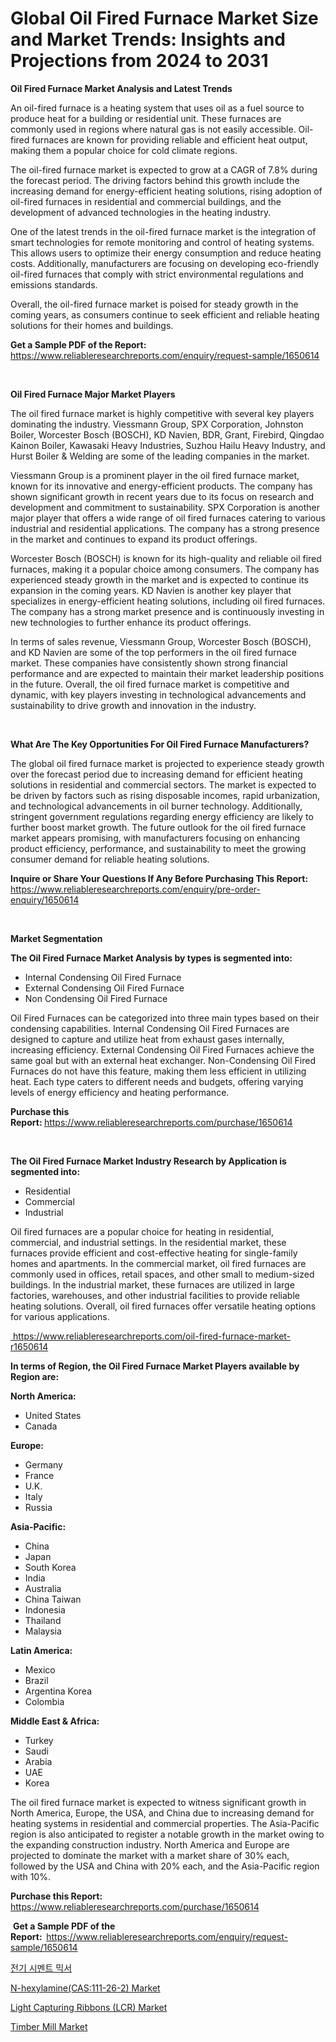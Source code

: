 <p><h1>Global Oil Fired Furnace Market Size and Market Trends: Insights and Projections from 2024 to 2031</h1></p><p><strong>Oil Fired Furnace Market Analysis and Latest Trends</strong></p>
<p><p>An oil-fired furnace is a heating system that uses oil as a fuel source to produce heat for a building or residential unit. These furnaces are commonly used in regions where natural gas is not easily accessible. Oil-fired furnaces are known for providing reliable and efficient heat output, making them a popular choice for cold climate regions.</p><p>The oil-fired furnace market is expected to grow at a CAGR of 7.8% during the forecast period. The driving factors behind this growth include the increasing demand for energy-efficient heating solutions, rising adoption of oil-fired furnaces in residential and commercial buildings, and the development of advanced technologies in the heating industry.</p><p>One of the latest trends in the oil-fired furnace market is the integration of smart technologies for remote monitoring and control of heating systems. This allows users to optimize their energy consumption and reduce heating costs. Additionally, manufacturers are focusing on developing eco-friendly oil-fired furnaces that comply with strict environmental regulations and emissions standards.</p><p>Overall, the oil-fired furnace market is poised for steady growth in the coming years, as consumers continue to seek efficient and reliable heating solutions for their homes and buildings.</p></p>
<p><strong>Get a Sample PDF of the Report:&nbsp;</strong> <a href="https://www.reliableresearchreports.com/enquiry/request-sample/1650614">https://www.reliableresearchreports.com/enquiry/request-sample/1650614</a></p>
<p>&nbsp;</p>
<p><strong>Oil Fired Furnace Major Market Players</strong></p>
<p><p>The oil fired furnace market is highly competitive with several key players dominating the industry. Viessmann Group, SPX Corporation, Johnston Boiler, Worcester Bosch (BOSCH), KD Navien, BDR, Grant, Firebird, Qingdao Kainon Boiler, Kawasaki Heavy Industries, Suzhou Hailu Heavy Industry, and Hurst Boiler & Welding are some of the leading companies in the market.</p><p>Viessmann Group is a prominent player in the oil fired furnace market, known for its innovative and energy-efficient products. The company has shown significant growth in recent years due to its focus on research and development and commitment to sustainability. SPX Corporation is another major player that offers a wide range of oil fired furnaces catering to various industrial and residential applications. The company has a strong presence in the market and continues to expand its product offerings.</p><p>Worcester Bosch (BOSCH) is known for its high-quality and reliable oil fired furnaces, making it a popular choice among consumers. The company has experienced steady growth in the market and is expected to continue its expansion in the coming years. KD Navien is another key player that specializes in energy-efficient heating solutions, including oil fired furnaces. The company has a strong market presence and is continuously investing in new technologies to further enhance its product offerings.</p><p>In terms of sales revenue, Viessmann Group, Worcester Bosch (BOSCH), and KD Navien are some of the top performers in the oil fired furnace market. These companies have consistently shown strong financial performance and are expected to maintain their market leadership positions in the future. Overall, the oil fired furnace market is competitive and dynamic, with key players investing in technological advancements and sustainability to drive growth and innovation in the industry.</p></p>
<p>&nbsp;</p>
<p><strong>What Are The Key Opportunities For Oil Fired Furnace Manufacturers?</strong></p>
<p><p>The global oil fired furnace market is projected to experience steady growth over the forecast period due to increasing demand for efficient heating solutions in residential and commercial sectors. The market is expected to be driven by factors such as rising disposable incomes, rapid urbanization, and technological advancements in oil burner technology. Additionally, stringent government regulations regarding energy efficiency are likely to further boost market growth. The future outlook for the oil fired furnace market appears promising, with manufacturers focusing on enhancing product efficiency, performance, and sustainability to meet the growing consumer demand for reliable heating solutions.</p></p>
<p><strong>Inquire or Share Your Questions If Any Before Purchasing This Report:</strong> <a href="https://www.reliableresearchreports.com/enquiry/pre-order-enquiry/1650614">https://www.reliableresearchreports.com/enquiry/pre-order-enquiry/1650614</a></p>
<p>&nbsp;</p>
<p><strong>Market Segmentation</strong></p>
<p><strong>The Oil Fired Furnace Market Analysis by types is segmented into:</strong></p>
<p><ul><li>Internal Condensing Oil Fired Furnace</li><li>External Condensing Oil Fired Furnace</li><li>Non Condensing Oil Fired Furnace</li></ul></p>
<p><p>Oil Fired Furnaces can be categorized into three main types based on their condensing capabilities. Internal Condensing Oil Fired Furnaces are designed to capture and utilize heat from exhaust gases internally, increasing efficiency. External Condensing Oil Fired Furnaces achieve the same goal but with an external heat exchanger. Non-Condensing Oil Fired Furnaces do not have this feature, making them less efficient in utilizing heat. Each type caters to different needs and budgets, offering varying levels of energy efficiency and heating performance.</p></p>
<p><strong>Purchase this Report:&nbsp;</strong><a href="https://www.reliableresearchreports.com/purchase/1650614">https://www.reliableresearchreports.com/purchase/1650614</a></p>
<p>&nbsp;</p>
<p><strong>The Oil Fired Furnace Market Industry Research by Application is segmented into:</strong></p>
<p><ul><li>Residential</li><li>Commercial</li><li>Industrial</li></ul></p>
<p><p>Oil fired furnaces are a popular choice for heating in residential, commercial, and industrial settings. In the residential market, these furnaces provide efficient and cost-effective heating for single-family homes and apartments. In the commercial market, oil fired furnaces are commonly used in offices, retail spaces, and other small to medium-sized buildings. In the industrial market, these furnaces are utilized in large factories, warehouses, and other industrial facilities to provide reliable heating solutions. Overall, oil fired furnaces offer versatile heating options for various applications.</p></p>
<p><a href="https://www.reliableresearchreports.com/oil-fired-furnace-market-r1650614">&nbsp;https://www.reliableresearchreports.com/oil-fired-furnace-market-r1650614</a></p>
<p><strong>In terms of Region, the Oil Fired Furnace Market Players available by Region are:</strong></p>
<p>
    <p> <strong> North America: </strong>
        <ul>
            <li>United States</li>
            <li>Canada</li>
        </ul>
        </p> 
    <p> <strong> Europe: </strong>
        <ul>
            <li>Germany</li>
            <li>France</li>
            <li>U.K.</li>
            <li>Italy</li>
            <li>Russia</li>
        </ul>
        </p> 
    <p> <strong> Asia-Pacific: </strong>
        <ul>
            <li>China</li>
            <li>Japan</li>
            <li>South Korea</li>
            <li>India</li>
            <li>Australia</li>
            <li>China Taiwan</li>
            <li>Indonesia</li>
            <li>Thailand</li>
            <li>Malaysia</li>
        </ul>
        </p> 
    <p> <strong> Latin America: </strong>
        <ul>
            <li>Mexico</li>
            <li>Brazil</li>
            <li>Argentina Korea</li>
            <li>Colombia</li>
        </ul>
        </p> 
    <p> <strong> Middle East & Africa: </strong>
        <ul>
            <li>Turkey</li>
            <li>Saudi</li>
            <li>Arabia</li>
            <li>UAE</li>
            <li>Korea</li>
        </ul>
    </p>
    </p>
<p><p>The oil fired furnace market is expected to witness significant growth in North America, Europe, the USA, and China due to increasing demand for heating systems in residential and commercial properties. The Asia-Pacific region is also anticipated to register a notable growth in the market owing to the expanding construction industry. North America and Europe are projected to dominate the market with a market share of 30% each, followed by the USA and China with 20% each, and the Asia-Pacific region with 10%.</p></p>
<p><strong>Purchase this Report: </strong><a href="https://www.reliableresearchreports.com/purchase/1650614">https://www.reliableresearchreports.com/purchase/1650614</a></p>
<p>&nbsp;<strong>Get a Sample PDF of the Report:&nbsp;&nbsp;</strong><a href="https://www.reliableresearchreports.com/enquiry/request-sample/1650614">https://www.reliableresearchreports.com/enquiry/request-sample/1650614</a></p>
<p><strong></strong></p>
<p><p><a href="https://github.com/vdhdwjyp90142/Market-Research-Report-List-1/blob/main/525269825399.md">전기 시멘트 믹서</a></p><p><a href="https://www.linkedin.com/pulse/n-hexylaminecas111-26-2-market-size-examines-its-scope-primary-gs0lf?trackingId=m5PkTbCgVCR7WybjS4IIwg%3D%3D">N-hexylamine(CAS:111-26-2) Market</a></p><p><a href="https://www.linkedin.com/pulse/light-capturing-ribbons-lcr-market-size-share-amp-trends-qpadf?trackingId=gG9TMR5sfSqHjrMrDEf4dw%3D%3D">Light Capturing Ribbons (LCR) Market</a></p><p><a href="https://github.com/lbird53714/Market-Research-Report-List-4/blob/main/timber-mill-market.md">Timber Mill Market</a></p></p>